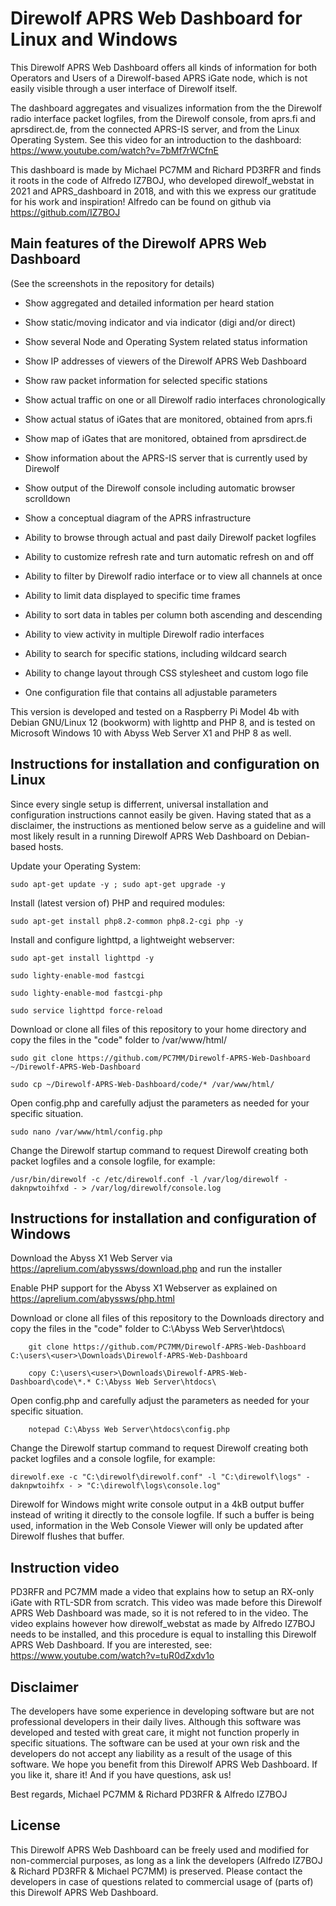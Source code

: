 # Direwolf APRS Web Dashboard for Linux and Windows

This Direwolf APRS Web Dashboard offers all kinds of information for both Operators and Users of a Direwolf-based APRS iGate node, which is not easily visible through a user interface of Direwolf itself.

The dashboard aggregates and visualizes information from the the Direwolf radio interface packet logfiles, from the Direwolf console, from aprs.fi and aprsdirect.de, from the connected APRS-IS server, and from the Linux Operating System. See this video for an introduction to the dashboard: https://www.youtube.com/watch?v=7bMf7rWCfnE

This dashboard is made by Michael PC7MM and Richard PD3RFR and finds it roots in the code of Alfredo IZ7BOJ, who developed direwolf_webstat in 2021 and APRS_dashboard in 2018, and with this we express our gratitude for his work and inspiration! Alfredo can be found on github via https://github.com/IZ7BOJ


## Main features of the Direwolf APRS Web Dashboard

(See the screenshots in the repository for details)

- Show aggregated and detailed information per heard station 
- Show static/moving indicator and via indicator (digi and/or direct)
- Show several Node and Operating System related status information
- Show IP addresses of viewers of the Direwolf APRS Web Dashboard
- Show raw packet information for selected specific stations
- Show actual traffic on one or all Direwolf radio interfaces chronologically
- Show actual status of iGates that are monitored, obtained from aprs.fi
- Show map of iGates that are monitored, obtained from aprsdirect.de
- Show information about the APRS-IS server that is currently used by Direwolf
- Show output of the Direwolf console including automatic browser scrolldown 
- Show a conceptual diagram of the APRS infrastructure

- Ability to browse through actual and past daily Direwolf packet logfiles
- Ability to customize refresh rate and turn automatic refresh on and off
- Ability to filter by Direwolf radio interface or to view all channels at once
- Ability to limit data displayed to specific time frames
- Ability to sort data in tables per column both ascending and descending
- Ability to view activity in multiple Direwolf radio interfaces
- Ability to search for specific stations, including wildcard search
- Ability to change layout through CSS stylesheet and custom logo file

- One configuration file that contains all adjustable parameters

This version is developed and tested on a Raspberry Pi Model 4b with Debian GNU/Linux 12 (bookworm) with lighttp and PHP 8, and is tested on Microsoft Windows 10 with Abyss Web Server X1 and PHP 8 as well.

## Instructions for installation and configuration on Linux

Since every single setup is differrent, universal installation and configuration instructions cannot easily be given. Having stated that as a disclaimer, the instructions as mentioned below serve as a guideline and will most likely result in a running Direwolf APRS Web Dashboard on Debian-based hosts.

Update your Operating System:

    sudo apt-get update -y ; sudo apt-get upgrade -y

Install (latest version of) PHP and required modules:

    sudo apt-get install php8.2-common php8.2-cgi php -y

Install and configure lighttpd, a lightweight webserver:

    sudo apt-get install lighttpd -y

    sudo lighty-enable-mod fastcgi

    sudo lighty-enable-mod fastcgi-php

    sudo service lighttpd force-reload

Download or clone all files of this repository to your home directory and copy the files in the "code" folder to /var/www/html/

	sudo git clone https://github.com/PC7MM/Direwolf-APRS-Web-Dashboard ~/Direwolf-APRS-Web-Dashboard 

	sudo cp ~/Direwolf-APRS-Web-Dashboard/code/* /var/www/html/

Open config.php and carefully adjust the parameters as needed for your specific situation. 
	
	sudo nano /var/www/html/config.php

Change the Direwolf startup command to request Direwolf creating both packet logfiles and a console logfile, for example:

	/usr/bin/direwolf -c /etc/direwolf.conf -l /var/log/direwolf -daknpwtoihfxd - > /var/log/direwolf/console.log

## Instructions for installation and configuration of Windows

Download the Abyss X1 Web Server via https://aprelium.com/abyssws/download.php and run the installer

Enable PHP support for the Abyss X1 Webserver as explained on https://aprelium.com/abyssws/php.html

Download or clone all files of this repository to the Downloads directory and copy the files in the "code" folder to C:\Abyss Web Server\htdocs\

        git clone https://github.com/PC7MM/Direwolf-APRS-Web-Dashboard C:\users\<user>\Downloads\Direwolf-APRS-Web-Dashboard

        copy C:\users\<user>\Downloads\Direwolf-APRS-Web-Dashboard\code\*.* C:\Abyss Web Server\htdocs\

Open config.php and carefully adjust the parameters as needed for your specific situation. 

        notepad C:\Abyss Web Server\htdocs\config.php

Change the Direwolf startup command to request Direwolf creating both packet logfiles and a console logfile, for example:

	direwolf.exe -c "C:\direwolf\direwolf.conf" -l "C:\direwolf\logs" -daknpwtoihfx - > "C:\direwolf\logs\console.log"

Direwolf for Windows might write console output in a 4kB output buffer instead of writing it directly to the console logfile. If such a buffer is being used, information in the Web Console Viewer will only be updated after Direwolf flushes that buffer.

## Instruction video

PD3RFR and PC7MM made a video that explains how to setup an RX-only iGate with RTL-SDR from scratch. This video was made before this Direwolf APRS Web Dashboard was made, so it is not refered to in the video. The video explains however how direwolf_webstat as made by Alfredo IZ7BOJ needs to be installed, and this procedure is equal to installing this Direwolf APRS Web Dashboard. If you are interested, see: https://www.youtube.com/watch?v=tuR0dZxdv1o 

## Disclaimer

The developers have some experience in developing software but are not professional developers in their daily lives. Although this software was developed and tested with great care, it might not function properly in specific situations. The software can be used at your own risk and the developers do not accept any liability as a result of the usage of this software. We hope you benefit from this Direwolf APRS Web Dashboard. If you like it, share it! And if you have questions, ask us!

Best regards, Michael PC7MM & Richard PD3RFR & Alfredo IZ7BOJ



## License

This Direwolf APRS Web Dashboard can be freely used and modified for non-commercial purposes, as long as a link the developers (Alfredo IZ7BOJ & Richard PD3RFR & Michael PC7MM) is preserved. Please contact the developers in case of questions related to commercial usage of (parts of) this Direwolf APRS Web Dashboard.

